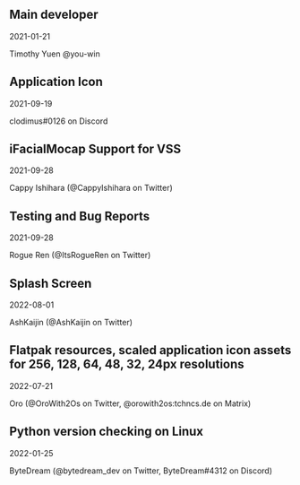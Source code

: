 ## Main developer

2021-01-21

Timothy Yuen @you-win

## Application Icon

2021-09-19

clodimus#0126 on Discord

## iFacialMocap Support for VSS

2021-09-28

Cappy Ishihara (@CappyIshihara on Twitter)

## Testing and Bug Reports

2021-09-28

Rogue Ren (@ItsRogueRen on Twitter)

## Splash Screen

2022-08-01

AshKaijin (@AshKaijin on Twitter)

## Flatpak resources, scaled application icon assets for 256, 128, 64, 48, 32, 24px resolutions

2022-07-21

Oro (@OroWith2Os on Twitter, @orowith2os:tchncs.de on Matrix)

## Python version checking on Linux

2022-01-25

ByteDream (@bytedream_dev on Twitter, ByteDream#4312 on Discord)
